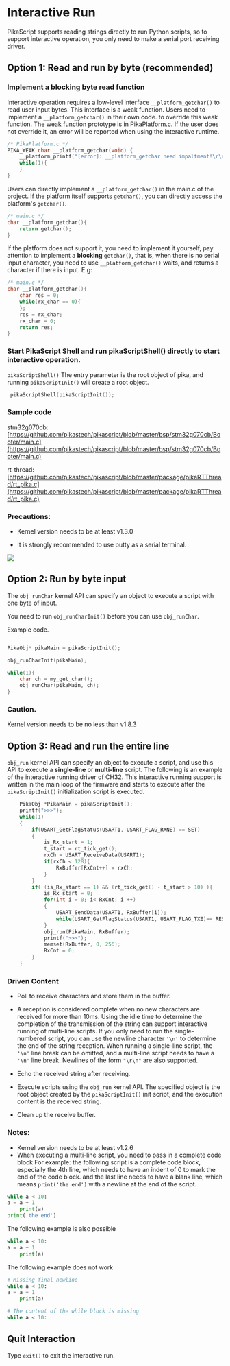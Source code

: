 # Interactive Run
PikaScript supports reading strings directly to run Python scripts, so to support interactive operation, you only need to make a serial port receiving driver.

## Option 1: Read and run by byte (recommended)

### Implement a blocking byte read function

Interactive operation requires a low-level interface ```__platform_getchar()``` to read user input bytes. This interface is a weak function. Users need to implement a ```__platform_getchar()``` in their own code. to override this weak function.
The weak function prototype is in PikaPlatform.c. If the user does not override it, an error will be reported when using the interactive runtime.

````c
/* PikaPlatform.c */
PIKA_WEAK char __platform_getchar(void) {
    __platform_printf("[error]: __platform_getchar need impaltment!\r\n");
    while(1){
    }
}
````

Users can directly implement a ```__platform_getchar()``` in the main.c of the project.
If the platform itself supports ```getchar()```, you can directly access the platform's ```getchar()```.

````c
/* main.c */
char __platform_getchar(){
    return getchar();
}

````
If the platform does not support it, you need to implement it yourself, pay attention to implement a **blocking** ```getchar()```, that is, when there is no serial input character, you need to use ```__platform_getchar()``` waits, and returns a character if there is input.
E.g:

````c
/* main.c */
char __platform_getchar(){
    char res = 0;
    while(rx_char == 0){
    };
    res = rx_char;
    rx_char = 0;
    return res;
}

````
### Start PikaScript Shell and run pikaScriptShell() directly to start interactive operation.
```pikaScriptShell()``` The entry parameter is the root object of pika, and running ```pikaScriptInit()``` will create a root object.

````c
 pikaScriptShell(pikaScriptInit());
````

### Sample code
stm32g070cb: [https://github.com/pikastech/pikascript/blob/master/bsp/stm32g070cb/Booter/main.c](https://github.com/pikastech/pikascript/blob/master/bsp/stm32g070cb/Booter/main.c)

rt-thread: [https://github.com/pikastech/pikascript/blob/master/package/pikaRTThread/rt_pika.c](https://github.com/pikastech/pikascript/blob/master/package/pikaRTThread/rt_pika.c)

### Precautions:

- Kernel version needs to be at least v1.3.0

- It is strongly recommended to use putty as a serial terminal.

![](assets/1641178790145-2f026e70-4ba1-4e9a-b05f-c602b2bd8cad.png)

## Option 2: Run by byte input

The ```obj_runChar``` kernel API can specify an object to execute a script with one byte of input.

You need to run ```obj_runCharInit()``` before you can use ```obj_runChar```.

Example code.

``` C

PikaObj* pikaMain = pikaScriptInit();

obj_runCharInit(pikaMain);

while(1){
    char ch = my_get_char();
    obj_runChar(pikaMain, ch);
}

```

### Caution.
Kernel version needs to be no less than v1.8.3

## Option 3: Read and run the entire line
```obj_run``` kernel API can specify an object to execute a script, and use this API to execute a **single-line** or **multi-line** script.
The following is an example of the interactive running driver of CH32. This interactive running support is written in the main loop of the firmware and starts to execute after the ```pikaScriptInit()``` initialization script is executed.

``` C
    PikaObj *PikaMain = pikaScriptInit();
    printf(">>>");
    while(1)
    {
        if(USART_GetFlagStatus(USART1, USART_FLAG_RXNE) == SET)
        {
            is_Rx_start = 1;
            t_start = rt_tick_get();
            rxCh = USART_ReceiveData(USART1);
            if(rxCh < 128){
                RxBuffer[RxCnt++] = rxCh;
            }
        }
        if( (is_Rx_start == 1) && (rt_tick_get() - t_start > 10) ){
            is_Rx_start = 0;
            for(int i = 0; i< RxCnt; i ++)
            {
                USART_SendData(USART1, RxBuffer[i]);
                while(USART_GetFlagStatus(USART1, USART_FLAG_TXE)== RESET);
            }
            obj_run(PikaMain, RxBuffer);
            printf(">>>");
            memset(RxBuffer, 0, 256);
            RxCnt = 0;
        }
    }
```
### Driven Content
- Poll to receive characters and store them in the buffer.
- A reception is considered complete when no new characters are received for more than 10ms.
Using the idle time to determine the completion of the transmission of the string can support interactive running of multi-line scripts. If you only need to run the single-numbered script, you can use the newline character ```'\n'``` to determine the end of the string reception. When running a single-line script, the ```'\n'``` line break can be omitted, and a multi-line script needs to have a ```'\n'``` line break. Newlines of the form ```"\r\n"``` are also supported.

- Echo the received string after receiving.
- Execute scripts using the ````obj_run```` kernel API.
The specified object is the root object created by the ```pikaScriptInit()``` init script, and the execution content is the received string.
- Clean up the receive buffer.


### Notes:
- Kernel version needs to be at least v1.2.6
- When executing a multi-line script, you need to pass in a complete code block
For example: the following script is a complete code block, especially the 4th line, which needs to have an indent of 0 to mark the end of the code block. and the last line needs to have a blank line, which means `print('the end')` with a newline at the end of the script.
````python
while a < 10:
a = a + 1
    print(a)
print('the end')

````
The following example is also possible
````python
while a < 10:
a = a + 1
    print(a)

````
The following example does not work
````python
# Missing final newline
while a < 10:
a = a + 1
    print(a)
````
````python
# The content of the while block is missing
while a < 10:

````

## Quit Interaction

Type `exit()` to exit the interactive run.
